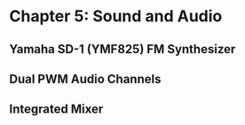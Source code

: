 # Chapter 5: Sound and Audio

## Yamaha SD-1 (YMF825) FM Synthesizer

## Dual PWM Audio Channels

## Integrated Mixer
